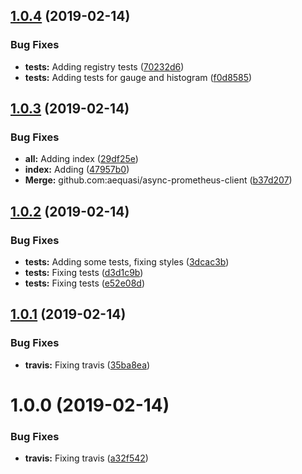 ## [1.0.4](https://github.com/aequasi/async-prometheus-client/compare/v1.0.3...v1.0.4) (2019-02-14)


### Bug Fixes

* **tests:** Adding registry tests ([70232d6](https://github.com/aequasi/async-prometheus-client/commit/70232d6))
* **tests:** Adding tests for gauge and histogram ([f0d8585](https://github.com/aequasi/async-prometheus-client/commit/f0d8585))

## [1.0.3](https://github.com/aequasi/async-prometheus-client/compare/v1.0.2...v1.0.3) (2019-02-14)


### Bug Fixes

* **all:** Adding index ([29df25e](https://github.com/aequasi/async-prometheus-client/commit/29df25e))
* **index:** Adding ([47957b0](https://github.com/aequasi/async-prometheus-client/commit/47957b0))
* **Merge:** github.com:aequasi/async-prometheus-client ([b37d207](https://github.com/aequasi/async-prometheus-client/commit/b37d207))

## [1.0.2](https://github.com/aequasi/async-prometheus-client/compare/v1.0.1...v1.0.2) (2019-02-14)


### Bug Fixes

* **tests:** Adding some tests, fixing styles ([3dcac3b](https://github.com/aequasi/async-prometheus-client/commit/3dcac3b))
* **tests:** Fixing tests ([d3d1c9b](https://github.com/aequasi/async-prometheus-client/commit/d3d1c9b))
* **tests:** Fixing tests ([e52e08d](https://github.com/aequasi/async-prometheus-client/commit/e52e08d))

## [1.0.1](https://github.com/aequasi/async-prometheus-client/compare/v1.0.0...v1.0.1) (2019-02-14)


### Bug Fixes

* **travis:** Fixing travis ([35ba8ea](https://github.com/aequasi/async-prometheus-client/commit/35ba8ea))

# 1.0.0 (2019-02-14)


### Bug Fixes

* **travis:** Fixing travis ([a32f542](https://github.com/aequasi/async-prometheus-client/commit/a32f542))

